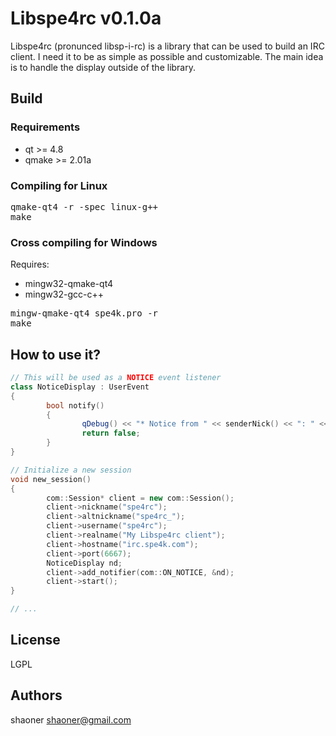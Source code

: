 Libspe4rc v0.1.0a
=======

Libspe4rc (pronunced libsp-i-rc) is a library that can be used to build an IRC client.
I need it to be as simple as possible and customizable.
The main idea is to handle the display outside of the library.

## Build

### Requirements

* qt >= 4.8
* qmake >= 2.01a

### Compiling for Linux

<pre>
qmake-qt4 -r -spec linux-g++
make
</pre>

### Cross compiling for Windows

Requires:
* mingw32-qmake-qt4
* mingw32-gcc-c++

<pre>
mingw-qmake-qt4 spe4k.pro -r
make
</pre>

## How to use it?

```c++
// This will be used as a NOTICE event listener
class NoticeDisplay : UserEvent
{
        bool notify()
        {
                qDebug() << "* Notice from " << senderNick() << ": " << message();
                return false;
        }
}

// Initialize a new session
void new_session()
{
        com::Session* client = new com::Session();
        client->nickname("spe4rc");
        client->altnickname("spe4rc_");
        client->username("spe4rc");
        client->realname("My Libspe4rc client");
        client->hostname("irc.spe4k.com");
        client->port(6667);
        NoticeDisplay nd;
        client->add_notifier(com::ON_NOTICE, &nd);
        client->start();
}

// ...
```

## License

LGPL

## Authors

shaoner <shaoner@gmail.com>

